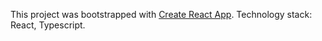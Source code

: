 This project was bootstrapped with [Create React App](https://github.com/facebookincubator/create-react-app).
Technology stack: React, Typescript.
